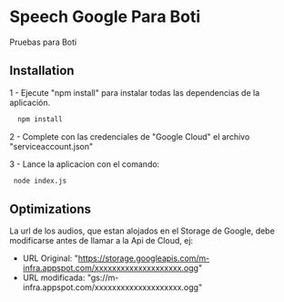 
# Speech Google Para Boti

Pruebas para Boti


## Installation

1 - Ejecute "npm install" para instalar todas las dependencias de la aplicación.

```bash
  npm install
```
2 - Complete con las credenciales de "Google Cloud" el archivo "serviceaccount.json"

3 - Lance la aplicacion con el comando: 
 ```bash
  node index.js
```

    
## Optimizations

La url de los audios, que estan alojados en el Storage de Google, debe modificarse antes de llamar a la Api de Cloud, ej:

- URL Original: "https://storage.googleapis.com/m-infra.appspot.com/xxxxxxxxxxxxxxxxxxxx.ogg"
- URL modificada: "gs://m-infra.appspot.com/xxxxxxxxxxxxxxxxxxxx.ogg"

